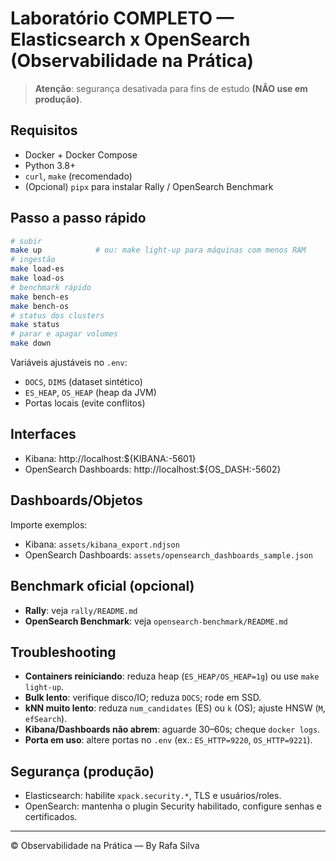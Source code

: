 # Laboratório COMPLETO — Elasticsearch x OpenSearch (Observabilidade na Prática)

> **Atenção**: segurança desativada para fins de estudo **(NÃO use em produção)**.

## Requisitos
- Docker + Docker Compose
- Python 3.8+
- `curl`, `make` (recomendado)
- (Opcional) `pipx` para instalar Rally / OpenSearch Benchmark

## Passo a passo rápido
```bash
# subir
make up            # ou: make light-up para máquinas com menos RAM
# ingestão
make load-es
make load-os
# benchmark rápido
make bench-es
make bench-os
# status dos clusters
make status
# parar e apagar volumes
make down
```

Variáveis ajustáveis no `.env`:
- `DOCS`, `DIMS` (dataset sintético)
- `ES_HEAP`, `OS_HEAP` (heap da JVM)
- Portas locais (evite conflitos)

## Interfaces
- Kibana: http://localhost:${KIBANA:-5601}
- OpenSearch Dashboards: http://localhost:${OS_DASH:-5602}

## Dashboards/Objetos
Importe exemplos:
- Kibana: `assets/kibana_export.ndjson`
- OpenSearch Dashboards: `assets/opensearch_dashboards_sample.json`

## Benchmark oficial (opcional)
- **Rally**: veja `rally/README.md`
- **OpenSearch Benchmark**: veja `opensearch-benchmark/README.md`

## Troubleshooting
- **Containers reiniciando**: reduza heap (`ES_HEAP/OS_HEAP=1g`) ou use `make light-up`.
- **Bulk lento**: verifique disco/IO; reduza `DOCS`; rode em SSD.
- **kNN muito lento**: reduza `num_candidates` (ES) ou `k` (OS); ajuste HNSW (`M`, `efSearch`). 
- **Kibana/Dashboards não abrem**: aguarde 30–60s; cheque `docker logs`.
- **Porta em uso**: altere portas no `.env` (ex.: `ES_HTTP=9220`, `OS_HTTP=9221`).

## Segurança (produção)
- Elasticsearch: habilite `xpack.security.*`, TLS e usuários/roles.
- OpenSearch: mantenha o plugin Security habilitado, configure senhas e certificados.

---
© Observabilidade na Prática — By Rafa Silva
